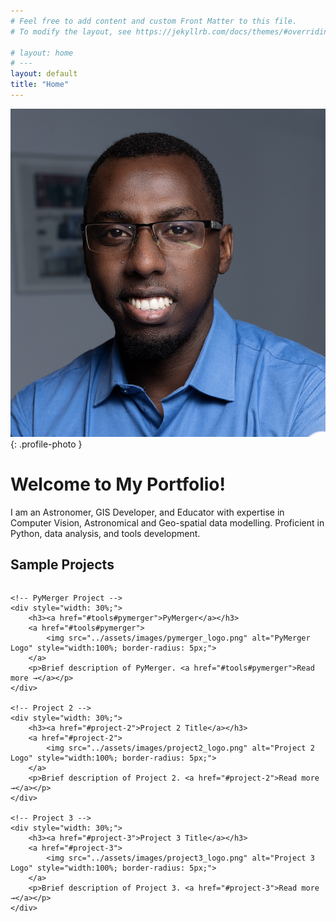 ```yaml
---
# Feel free to add content and custom Front Matter to this file.
# To modify the layout, see https://jekyllrb.com/docs/themes/#overriding-theme-defaults

# layout: home
# ---
layout: default
title: "Home"
---
```


![My Photo](assets/images/photo.jpg){: .profile-photo }

# Welcome to My Portfolio!

I am an Astronomer, GIS Developer, and Educator with expertise in Computer Vision, Astronomical and Geo-spatial data modelling. Proficient in Python, data analysis, and tools development.








## Sample Projects

<div style="display: flex; justify-content: space-between; gap: 2%;">

    <!-- PyMerger Project -->
    <div style="width: 30%;">
        <h3><a href="#tools#pymerger">PyMerger</a></h3>
        <a href="#tools#pymerger">
            <img src="../assets/images/pymerger_logo.png" alt="PyMerger Logo" style="width:100%; border-radius: 5px;">
        </a>
        <p>Brief description of PyMerger. <a href="#tools#pymerger">Read more →</a></p>
    </div>

    <!-- Project 2 -->
    <div style="width: 30%;">
        <h3><a href="#project-2">Project 2 Title</a></h3>
        <a href="#project-2">
            <img src="../assets/images/project2_logo.png" alt="Project 2 Logo" style="width:100%; border-radius: 5px;">
        </a>
        <p>Brief description of Project 2. <a href="#project-2">Read more →</a></p>
    </div>

    <!-- Project 3 -->
    <div style="width: 30%;">
        <h3><a href="#project-3">Project 3 Title</a></h3>
        <a href="#project-3">
            <img src="../assets/images/project3_logo.png" alt="Project 3 Logo" style="width:100%; border-radius: 5px;">
        </a>
        <p>Brief description of Project 3. <a href="#project-3">Read more →</a></p>
    </div>

</div>




